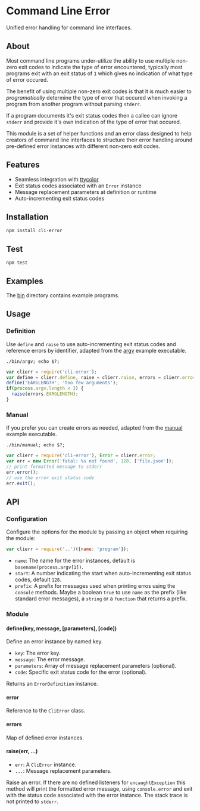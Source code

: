# Command Line Error

Unified error handling for command line interfaces.

## About

Most command line programs under-utilize the ability to use multiple non-zero
exit codes to indicate the type of error encountered, typically most programs
exit with an exit status of `1` which gives no indication of what type of
error occured.

The benefit of using multiple non-zero exit codes is that it is much easier to *programatically* determine the type of error that occured when invoking a program from another program without parsing `stderr`.

If a program documents it's exit status codes then a callee can ignore `stderr` and provide it's own indication of the type of error that occured.

This module is a set of helper functions and an error class designed to help creators of command line interfaces to structure their error handling around pre-defined error instances with different non-zero exit codes.

## Features

* Seamless integration with [ttycolor][ttycolor]
* Exit status codes associated with an `Error` instance
* Message replacement parameters at definition or runtime
* Auto-incrementing exit status codes

## Installation

```
npm install cli-error
```

## Test

```
npm test
```

## Examples

The [bin](https://github.com/freeformsystems/cli-error/tree/master/bin) directory contains example programs.

## Usage

### Definition

Use `define` and `raise` to use auto-incrementing exit status codes and reference errors by identifier, adapted from the [argv](https://github.com/freeformsystems/cli-error/blob/master/bin/argv) example executable.

```
./bin/argv; echo $?;
```

```javascript
var clierr = require('cli-error');
var define = clierr.define, raise = clierr.raise, errors = clierr.errors;
define('EARGLENGTH', 'too few arguments');
if(process.argv.length < 3) {
  raise(errors.EARGLENGTH);
}
```

### Manual

If you prefer you can create errors as needed, adapted from the [manual](https://github.com/freeformsystems/cli-error/tree/master/bin/manual) example executable.

```
./bin/manual; echo $?;
```

```javascript
var clierr = require('cli-error'), Error = clierr.error;
var err = new Error('fatal: %s not found', 128, ['file.json']);
// print formatted message to stderr
err.error();
// use the error exit status code 
err.exit();
```

## API

### Configuration

Configure the options for the module by passing an object when requiring the
module:

```javascript
var clierr = require('..')({name: 'program'});
```

* `name`: The name for the error instances, default is
  `basename(process.argv[1])`.
* `start`: A number indicating the start when auto-incrementing exit status
  codes, default `128`.
* `prefix`: A prefix for messages used when printing erros using the `console`
  methods. Maybe a boolean `true` to use `name` as the prefix (like standard
  error messages), a `string` or a `function` that returns a prefix.

### Module

#### define(key, message, [parameters], [code])

Define an error instance by named key.

* `key`: The error key.
* `message`: The error message.
* `parameters`: Array of message replacement parameters (optional).
* `code`: Specific exit status code for the error (optional).

Returns an `ErrorDefinition` instance.

#### error

Reference to the `CliError` class.

#### errors

Map of defined error instances.

#### raise(err, ...)

* `err`: A `CliError` instance.
* `...`: Message replacement parameters.

Raise an error. If there are no defined listeners for `uncaughtException` this method will print the formatted error message, using `console.error` and exit with the status code associated with the error instance. The stack trace is not printed to `stderr`.

[ttycolor]: https://github.com/freeformsystems/ttycolor
